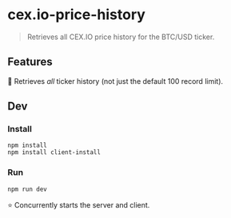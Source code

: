 # cex.io-price-history

> Retrieves all CEX.IO price history for the BTC/USD ticker.

## Features

🙌 Retrieves *all* ticker history (not just the default 100 record limit).

## Dev

### Install

```
npm install
npm install client-install
```

### Run

```sh
npm run dev
```

⭐ Concurrently starts the server and client.
